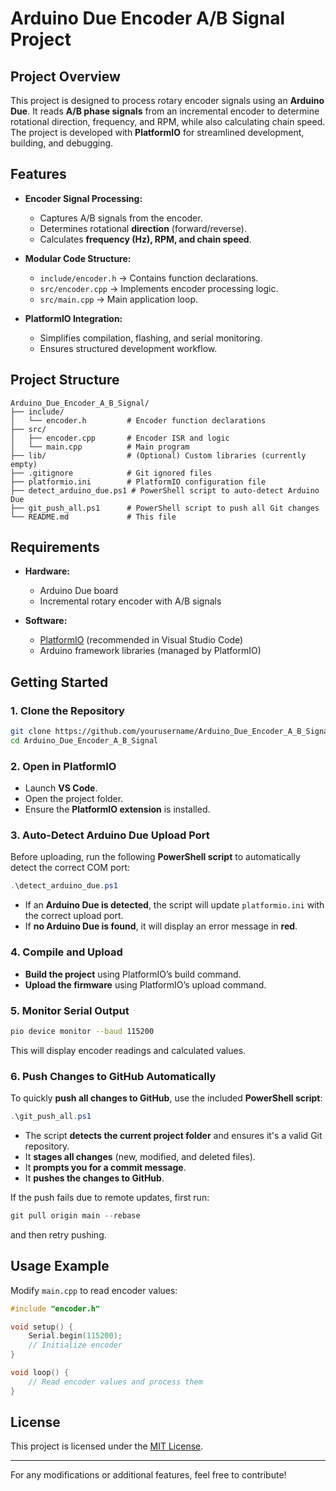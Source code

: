 # Arduino Due Encoder A/B Signal Project

## Project Overview

This project is designed to process rotary encoder signals using an **Arduino Due**. It reads **A/B phase signals** from an incremental encoder to determine rotational direction, frequency, and RPM, while also calculating chain speed. The project is developed with **PlatformIO** for streamlined development, building, and debugging.

## Features

- **Encoder Signal Processing:**
  - Captures A/B signals from the encoder.
  - Determines rotational **direction** (forward/reverse).
  - Calculates **frequency (Hz), RPM, and chain speed**.

- **Modular Code Structure:**
  - `include/encoder.h` → Contains function declarations.
  - `src/encoder.cpp` → Implements encoder processing logic.
  - `src/main.cpp` → Main application loop.

- **PlatformIO Integration:**
  - Simplifies compilation, flashing, and serial monitoring.
  - Ensures structured development workflow.

## Project Structure

```
Arduino_Due_Encoder_A_B_Signal/
├── include/
│   └── encoder.h         # Encoder function declarations
├── src/
│   ├── encoder.cpp       # Encoder ISR and logic
│   └── main.cpp          # Main program
├── lib/                  # (Optional) Custom libraries (currently empty)
├── .gitignore            # Git ignored files
├── platformio.ini        # PlatformIO configuration file
├── detect_arduino_due.ps1 # PowerShell script to auto-detect Arduino Due
├── git_push_all.ps1      # PowerShell script to push all Git changes
└── README.md             # This file
```

## Requirements

- **Hardware:**
  - Arduino Due board
  - Incremental rotary encoder with A/B signals

- **Software:**
  - [PlatformIO](https://platformio.org/) (recommended in Visual Studio Code)
  - Arduino framework libraries (managed by PlatformIO)

## Getting Started

### 1. Clone the Repository
```bash
git clone https://github.com/yourusername/Arduino_Due_Encoder_A_B_Signal.git
cd Arduino_Due_Encoder_A_B_Signal
```

### 2. Open in PlatformIO
- Launch **VS Code**.
- Open the project folder.
- Ensure the **PlatformIO extension** is installed.

### 3. Auto-Detect Arduino Due Upload Port
Before uploading, run the following **PowerShell script** to automatically detect the correct COM port:

```powershell
.\detect_arduino_due.ps1
```

- If an **Arduino Due is detected**, the script will update `platformio.ini` with the correct upload port.
- If **no Arduino Due is found**, it will display an error message in **red**.

### 4. Compile and Upload
- **Build the project** using PlatformIO’s build command.
- **Upload the firmware** using PlatformIO’s upload command.

### 5. Monitor Serial Output
```bash
pio device monitor --baud 115200
```
This will display encoder readings and calculated values.

### 6. Push Changes to GitHub Automatically
To quickly **push all changes to GitHub**, use the included **PowerShell script**:

```powershell
.\git_push_all.ps1
```

- The script **detects the current project folder** and ensures it's a valid Git repository.
- It **stages all changes** (new, modified, and deleted files).
- It **prompts you for a commit message**.
- It **pushes the changes to GitHub**.

If the push fails due to remote updates, first run:
```powershell
git pull origin main --rebase
```
and then retry pushing.

## Usage Example

Modify `main.cpp` to read encoder values:

```cpp
#include "encoder.h"

void setup() {
    Serial.begin(115200);
    // Initialize encoder
}

void loop() {
    // Read encoder values and process them
}
```

## License
This project is licensed under the [MIT License](LICENSE).

---

For any modifications or additional features, feel free to contribute!
